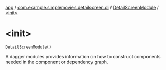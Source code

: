 [app](../../index.md) / [com.example.simplemovies.detailscreen.di](../index.md) / [DetailScreenModule](index.md) / [&lt;init&gt;](./-init-.md)

# &lt;init&gt;

`DetailScreenModule()`

A dagger modules provides information on how to construct components needed in the component
or dependency graph.

